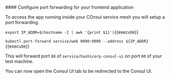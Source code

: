#### Configure port forwarding for your frontend application

To access the app running inside your COnsul service mesh you will setup a port forwarding.

`export IP_ADDR=$(hostname -I | awk '{print $1}')`{{execute}}

`kubectl port-forward service/web 9090:9090 --address ${IP_ADDR}`{{execute}}

This will forward port `80` of `service/hashicorp-consul-ui` on port `80` of your test machine.

You can now open the Consul UI tab to be redirected to the Consul UI.